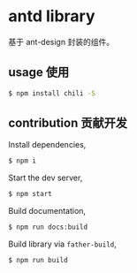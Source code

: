 # antd library

基于 ant-design 封装的组件。

## usage 使用

```bash
$ npm install chili -S
```

## contribution 贡献开发

Install dependencies,

```bash
$ npm i
```

Start the dev server,

```bash
$ npm start
```

Build documentation,

```bash
$ npm run docs:build
```

Build library via `father-build`,

```bash
$ npm run build
```

